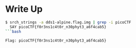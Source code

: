 # Write Up

```bash
$ srch_strings -a dds1-alpine.flag.img | grep -i picoCTF
  SAY picoCTF{f0r3ns1c4t0r_n30phyt3_a6f4cab5}
```bash

Flag: picoCTF{f0r3ns1c4t0r_n30phyt3_a6f4cab5}
